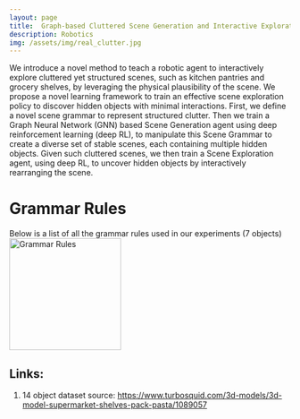 ```yaml
---
layout: page
title: 	Graph-based Cluttered Scene Generation and Interactive Exploration using Deep Reinforcement Learning
description: Robotics
img: /assets/img/real_clutter.jpg
---
```


We introduce a novel method to teach a robotic agent to interactively explore cluttered yet structured scenes, such as kitchen pantries and grocery shelves, by leveraging the physical plausibility of the scene. We propose a novel learning framework to train an effective scene exploration policy to discover hidden objects with minimal interactions.
First, we define a novel scene grammar to represent structured clutter. Then we train a Graph Neural Network (GNN) based Scene Generation agent using deep reinforcement learning (deep RL), to manipulate this Scene Grammar to create a diverse set of stable scenes, each containing multiple hidden objects.
Given such cluttered scenes, we then train a Scene Exploration agent, using deep RL, to uncover hidden objects by interactively rearranging the scene. 

# Grammar Rules

Below is a list of all the grammar rules used in our experiments (7 objects)
<img src="{{ site.baseurl }}/assets/img/grammar_rules.png" alt="Grammar Rules" width="200"/>

<!-- <div class="img_row">
    <img class="col three left" src="{{ site.baseurl }}/assets/img/grammar_rules.png" alt="" title="Grammar Rules" style="height:864px;width:768px" />
</div> -->
<!-- ![Image](/assets/img/grammar_rules.png) -->

## Links:

1. 14 object dataset source: https://www.turbosquid.com/3d-models/3d-model-supermarket-shelves-pack-pasta/1089057
